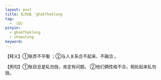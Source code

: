 ```yaml
---
layout: post
title: 轧勿拢 'ghakfheklong
tag:
  - 〈动〉
pinyin: 
  - ghakfheklong
  - zhawulong
keyword: 
---
```


 
【释义】①账弄不平衡 ；②与人关系合不起来、不融洽 。         
                                                
【例句】①账目总是轧勿拢，肯定有问题。 ②他们俩性格不合，相处起来轧勿拢。         
